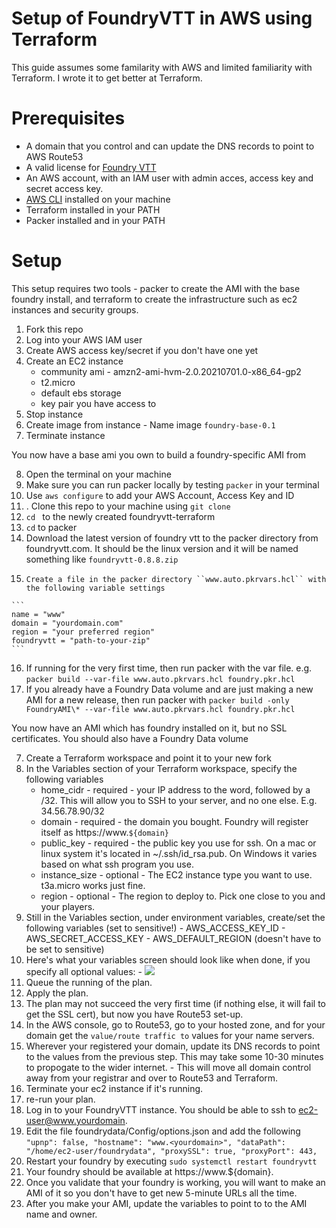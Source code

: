  # Setup of FoundryVTT in AWS using Terraform
This guide assumes some familarity with AWS and limited familiarity with Terraform. I wrote it to get better at Terraform.

# Prerequisites
 - A domain that you control and can update the DNS records to point to AWS Route53
 - A valid license for [Foundry VTT](https://foundryvtt.com)
 - An AWS account, with an IAM user with admin acces, access key and secret access key.
 - [AWS CLI](https://docs.aws.amazon.com/cli/latest/userguide/install-cliv2.html) installed on your machine
 - Terraform installed in your PATH
 - Packer installed and in your PATH

# Setup
This setup requires two tools - packer to create the AMI with the base foundry install, and terraform to create the infrastructure such as ec2 instances and security groups.
 1. Fork this repo
 2. Log into your AWS IAM user
 3. Create AWS access key/secret if you don't have one yet
 4. Create an EC2 instance 
    - community ami - amzn2-ami-hvm-2.0.20210701.0-x86_64-gp2
    - t2.micro
    - default ebs storage
    - key pair you have access to
 5. Stop instance
 6. Create image from instance - Name image ``foundry-base-0.1``
 7. Terminate instance

You now have a base ami you own to build a foundry-specific AMI from

 8. Open the terminal on your machine
 9. Make sure you can run packer locally by testing ``packer`` in your terminal
 10. Use ``aws configure`` to add your AWS Account, Access Key and ID
 11. . Clone this repo to your machine using ``git clone``
 12.  ``cd `` to the newly created foundryvtt-terraform
 13.   ``cd`` to packer
 14.    Download the latest version of foundry vtt to the packer directory from foundryvtt.com. It should be the linux version and it will be named something like ``foundryvtt-0.8.8.zip``
 15.     Create a file in the packer directory ``www.auto.pkrvars.hcl`` with the following variable settings
    ```
    name = "www"
    domain = "yourdomain.com"
    region = "your preferred region"
    foundryvtt = "path-to-your-zip"
    ```
 16. If running for the very first time, then run packer with the var file. e.g. ``packer build --var-file www.auto.pkrvars.hcl foundry.pkr.hcl``
 17. If you already have a Foundry Data volume and are just making a new AMI for a new release, then run packer with ``packer build -only FoundryAMI\* --var-file www.auto.pkrvars.hcl foundry.pkr.hcl``

You now have an AMI which has foundry installed on it, but no SSL certificates. You should also have a Foundry Data volume

 7. Create a Terraform workspace and point it to your new fork
 8. In the Variables section of your Terraform workspace, specify the following variables
    - home_cidr - required - your IP address to the word, followed by a /32. This will allow you to SSH to your server, and no one else. E.g. 34.56.78.90/32
    - domain - required - the domain you bought. Foundry will register itself as https://www.```${domain}```
    - public_key - required - the public key you use for ssh. On a mac or linux system it's located in ~/.ssh/id_rsa.pub. On Windows it varies based on what ssh program you use.
    - instance_size - optional - The EC2 instance type you want to use. t3a.micro works just fine.
    - region - optional - The region to deploy to. Pick one close to you and your players. 
 9.  Still in the Variables section, under environment variables, create/set the following variables (set to sensitive!)
    - AWS_ACCESS_KEY_ID
    - AWS_SECRET_ACCESS_KEY
    - AWS_DEFAULT_REGION (doesn't have to be set to sensitive)
 10. Here's what your variables screen should look like when done, if you specify all optional values:
    - ![](img/Variables.png)
 12. Queue the running of the plan.
 13. Apply the plan.
 14. The plan may not succeed the very first time (if nothing else, it will fail to get the SSL cert), but now you have Route53 set-up.
 15. In the AWS console, go to Route53, go to your hosted zone, and for your domain get the ```value/route traffic to``` values for your name servers.
 16. Wherever your registered your domain, update its DNS records to point to the values from the previous step. This may take some 10-30 minutes to propogate to the wider internet.
    - This will move all domain control away from your registrar and over to Route53 and Terraform.
 17. Terminate your ec2 instance if it's running.
 18. re-run your plan. 
 19. Log in to your FoundryVTT instance. You should be able to ssh to ec2-user@www.yourdomain.
 20. Edit the file foundrydata/Config/options.json and add the following
    ```
    "upnp": false,
    "hostname": "www.<yourdomain>",
    "dataPath": "/home/ec2-user/foundrydata",
    "proxySSL": true,
    "proxyPort": 443,
    ```
 21. Restart your foundry by executing ```sudo systemctl restart foundryvtt```
 22. Your foundry should be available at https://www.${domain}.
 23. Once you validate that your foundry is working, you will want to make an AMI of it so you don't have to get new 5-minute URLs all the time.
 24. After you make your AMI, update the variables to point to to the AMI name and owner.
